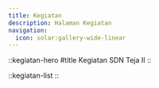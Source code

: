 ```yaml
---
title: Kegiatan
description: Halaman Kegiatan
navigation:
  icon: solar:gallery-wide-linear
---
```


::kegiatan-hero
#title
Kegiatan SDN Teja II
::

::kegiatan-list
::
